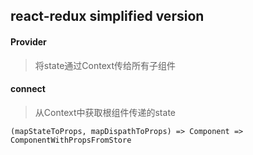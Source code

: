 ## react-redux simplified version

#### Provider

> 将state通过Context传给所有子组件

#### connect


> 从Context中获取根组件传递的state

```
(mapStateToProps, mapDispathToProps) => Component => ComponentWithPropsFromStore
```
